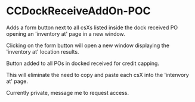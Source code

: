# CCDockReceiveAddOn-POC
Adds a form button next to all csXs listed inside the dock received PO opening an 'inventory at' page in a new window.

Clicking on the form button will open a new window displaying the 'inventory at' location results.

Button added to all POs in docked received for credit capping.

This will eliminate the need to copy and paste each csX into the 'intenvory at' page.


Currently private, message me to request access.
